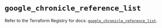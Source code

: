 # `google_chronicle_reference_list`

Refer to the Terraform Registry for docs: [`google_chronicle_reference_list`](https://registry.terraform.io/providers/hashicorp/google/6.48.0/docs/resources/chronicle_reference_list).
